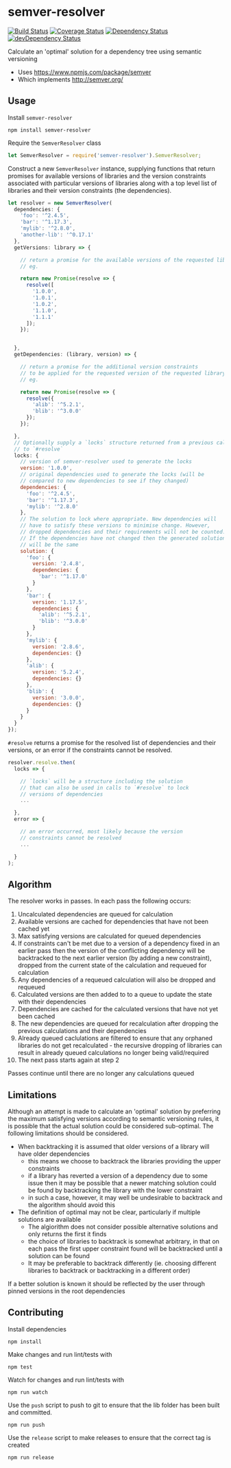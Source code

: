 # semver-resolver

[![Build Status](https://travis-ci.org/pghalliday/semver-resolver.svg?branch=master)](https://travis-ci.org/pghalliday/semver-resolver)
[![Coverage Status](https://coveralls.io/repos/github/pghalliday/semver-resolver/badge.svg?branch=master)](https://coveralls.io/github/pghalliday/semver-resolver?branch=master)
[![Dependency Status](https://david-dm.org/pghalliday/semver-resolver.svg)](https://david-dm.org/pghalliday/semver-resolver)
[![devDependency Status](https://david-dm.org/pghalliday/semver-resolver/dev-status.svg)](https://david-dm.org/pghalliday/semver-resolver#info=devDependencies)

Calculate an 'optimal' solution for a dependency tree using semantic versioning

- Uses https://www.npmjs.com/package/semver
- Which implements http://semver.org/

## Usage

Install `semver-resolver`

```
npm install semver-resolver
```

Require the `SemverResolver` class

```javascript
let SemverResolver = require('semver-resolver').SemverResolver;
```

Construct a new `SemverResolver` instance, supplying functions that return promises for available versions of libraries and the version constraints associated with particular versions of libraries along with a top level list of libraries and their version constraints (the dependencies).

```javascript
let resolver = new SemverResolver(
  dependencies: {
    'foo': '^2.4.5',
    'bar': '^1.17.3',
    'mylib': '^2.8.0',
    'another-lib': '^0.17.1'
  },
  getVersions: library => {

    // return a promise for the available versions of the requested library
    // eg.

    return new Promise(resolve => {
      resolve([
        '1.0.0',
        '1.0.1',
        '1.0.2',
        '1.1.0',
        '1.1.1'
      ]);
    });


  },
  getDependencies: (library, version) => {

    // return a promise for the additional version constraints
    // to be applied for the requested version of the requested library
    // eg.

    return new Promise(resolve => {
      resolve({
        'alib': '^5.2.1',
        'blib': '^3.0.0'
      });
    });

  },
  // Optionally supply a `locks` structure returned from a previous call
  // to `#resolve`
  locks: {
    // version of semver-resolver used to generate the locks
    version: '1.0.0',
    // original dependencies used to generate the locks (will be
    // compared to new dependencies to see if they changed)
    dependencies: {
      'foo': '^2.4.5',
      'bar': '^1.17.3',
      'mylib': '^2.8.0'
    },
    // The solution to lock where appropriate. New dependencies will
    // have to satisfy these versions to minimise change. However,
    // dropped dependencies and their requirements will not be counted.
    // If the dependencies have not changed then the generated solution
    // will be the same
    solution: {
      'foo': {
        version: '2.4.8',
        dependencies: {
          'bar': '^1.17.0'
        }
      },
      'bar': {
        version: '1.17.5',
        dependencies: {
          'alib': '^5.2.1',
          'blib': '^3.0.0'
        }
      },
      'mylib': {
        version: '2.8.6',
        dependencies: {}
      },
      'alib': {
        version: '5.2.4',
        dependencies: {}
      },
      'blib': {
        version: '3.0.0',
        dependencies: {}
      }
    }
  }
});
```

`#resolve` returns a promise for the resolved list of dependencies and their versions, or an error if the constraints cannot be resolved.

```javascript
resolver.resolve.then(
  locks => {

    // `locks` will be a structure including the solution
    // that can also be used in calls to `#resolve` to lock
    // versions of dependencies
    ...

  },
  error => {

    // an error occurred, most likely because the version
    // constraints cannot be resolved 
    ...

  }
);
```

## Algorithm

The resolver works in passes. In each pass the following occurs:

1. Uncalculated dependencies are queued for calculation
1. Available versions are cached for dependencies that have not been cached yet
1. Max satisfying versions are calculated for queued dependencies
  1. If constraints can't be met due to a version of a dependency fixed in an earlier pass then the version of the conflicting dependency will be backtracked to the next earlier version (by adding a new constraint), dropped from the current state of the calculation and requeued for calculation
  1. Any dependencies of a requeued calculation will also be dropped and requeued
1. Calculated versions are then added to to a queue to update the state with their dependencies
1. Dependencies are cached for the calculated versions that have not yet been cached
1. The new dependencies are queued for recalculation after dropping the previous calculations and their dependencies
  1. Already queued caclulations are filtered to ensure that any orphaned libraries do not get recalculated - the recursive dropping of libraries can result in already queued calculations no longer being valid/required
1. The next pass starts again at step 2

Passes continue until there are no longer any calculations queued

## Limitations

Although an attempt is made to calculate an 'optimal' solution by preferring the maximum satisfying versions according to semantic versioning rules, it is possible that the actual solution could be considered sub-optimal. The following limitations should be considered.

- When backtracking it is assumed that older versions of a library will have older dependencies
  - this means we choose to backtrack the libraries providing the upper constraints
  - if a library has reverted a version of a dependency due to some issue then it may be possible that a newer matching solution could be found by backtracking the library with the lower constraint
  - in such a case, however, it may well be undesirable to backtrack and the algorithm should avoid this
- The definition of optimal may not be clear, particularly if multiple solutions are available
  - The algiorithm does not consider possible alternative solutions and only returns the first it finds
  - the choice of libraries to backtrack is somewhat arbitrary, in that on each pass the first upper constraint found will be backtracked until a solution can be found
  - It may be preferable to backtrack differently (ie. choosing different libraries to backtrack or backtracking in a different order)

If a better solution is known it should be reflected by the user through pinned versions in the root dependencies

## Contributing

Install dependencies

```
npm install
```

Make changes and run lint/tests with

```
npm test
```

Watch for changes and run lint/tests with

```
npm run watch
```

Use the `push` script to push to git to ensure that the lib folder has been built and committed.

```
npm run push
```

Use the `release` script to make releases to ensure that the correct tag is created

```
npm run release
```
